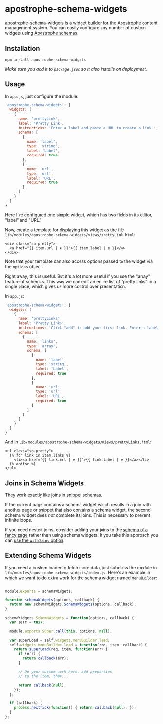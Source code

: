 # apostrophe-schema-widgets

apostrophe-schema-widgets is a widget builder for the [Apostrophe](http://apostrophenow.org) content management system. You can easily configure any number of custom widgets using [Apostrophe schemas](https://github.com/punkave/apostrophe-schemas).

## Installation

```
npm install apostrophe-schema-widgets
```

*Make sure you add it to `package.json` so it also installs on deployment.*

## Usage

In `app.js`, just configure the module:

```javascript
'apostrophe-schema-widgets': {
  widgets: [
    {
      name: 'prettyLink',
      label: 'Pretty Link',
      instructions: 'Enter a label and paste a URL to create a link.',
      schema: [
        {
          name: 'label',
          type: 'string',
          label: 'Label',
          required: true
        },
        {
          name: 'url',
          type: 'url',
          label: 'URL',
          required: true
        }
      ]
    }
  ]
}
```

Here I've configured one simple widget, which has two fields in its editor, "label" and "URL."

Now, create a template for displaying this widget as the file `lib/modules/apostrophe-schema-widgets/views/prettyLink.html`:

```markup
<div class="so-pretty">
  <a href="{{ item.url | e }}">{{ item.label | e }}</a>
</div>
```

Note that your template can also access options passed to the widget via the `options` object.

Right away, this is useful. But it's a lot more useful if you use the "array" feature of schemas. This way we can edit an entire list of "pretty links" in a single place, which gives us more control over presentation.

In `app.js`:

```javascript
'apostrophe-schema-widgets': {
  widgets: [
    {
      name: 'prettyLinks',
      label: 'Pretty Links',
      instructions: 'Click "add" to add your first link. Enter a label and paste a URL for each link.',
      schema: [
        {
          name: 'links',
          type: 'array',
          schema: [
            {
              name: 'label',
              type: 'string',
              label: 'Label',
              required: true
            },
            {
              name: 'url',
              type: 'url',
              label: 'URL',
              required: true
            }
          ]
        }
      ]
    }
  ]
}
```

And in `lib/modules/apostrophe-schema-widgets/views/prettyLinks.html`:

```markup
<ul class="so-pretty">
  {% for link in item.links %}
    <li><a href="{{ link.url | e }}">{{ link.label | e }}</a></li>
  {% endfor %}
</ul>
```

## Joins in Schema Widgets

They work exactly like joins in snippet schemas.

If the current page contains a schema widget which results in a join with another page or snippet that also contains a schema widget, the second schema widget does *not* complete its joins. This is necessary to prevent infinite loops.

If you need nested joins, consider adding your joins to the [schema of a fancy page](https://github.com/punkave/apostrophe-fancy-pages) rather than using schema widgets. If you take this approach you can [use the `withJoins` option](https://github.com/punkave/apostrophe-schemas#nested-joins-you-gotta-be-explicit).

## Extending Schema Widgets

If you need a custom loader to fetch more data, just subclass the module in `lib/modules/apostrophe-schema-widgets/index.js`. Here's an example in which we want to do extra work for the schema widget named `menuBuilder`:

```javascript

module.exports = schemaWidgets;

function schemaWidgets(options, callback) {
  return new schemaWidgets.SchemaWidgets(options, callback);
}

schemaWidgets.SchemaWidgets = function(options, callback) {
  var self = this;

  module.exports.Super.call(this, options, null);

  var superLoad = self.widgets.menuBuilder.load;
  self.widgets.menuBuilder.load = function(req, item, callback) {
    return superLoad(req, item, function(err) {
      if (err) {
        return callback(err);
      }

      // Do your custom work here, add properties
      // to the item, then...

      return callback(null);
    });
  };

  if (callback) {
    process.nextTick(function() { return callback(null); });
  }
};
```


